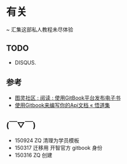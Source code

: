 # 有关
~ 汇集这部私人教程未尽体验

## TODO

- DISQUS.

## 参考

- [图灵社区 : 阅读 : 使用GitBook平台发布电子书](http://www.ituring.com.cn/article/127744)
- [使用Gitbook来编写你的Api文档 « 悟道集](http://tao.logdown.com/posts/243192-use-gitbook-to-write-api-documentation)


## (￣▽￣)

- 150924 ZQ 清理为学员模板
- 150317 迁移用 开智官方 gitbook 身份
- 150316 ZQ 创建


<!-- UY BEGIN -->
<div id="uyan_frame"></div>
<script type="text/javascript" src="http://v2.uyan.cc/code/uyan.js?uid=1518639"></script>
<!-- UY END -->

